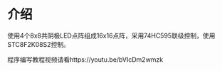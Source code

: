 # 介绍
使用4个8x8共阴极LED点阵组成16x16点阵，采用74HC595联级控制，使用STC8F2K08S2控制。

程序编写教程视频请看https://youtu.be/bVIcDm2wmzk
